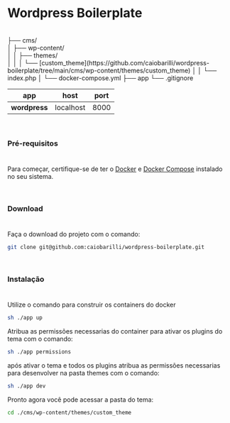 # Wordpress Boilerplate

<br>
├── cms/ <br>
│ ├── wp-content/ <br>
│ │ ├── themes/ <br>
│ │ │ └── [custom_theme](https://github.com/caiobarilli/wordpress-boilerplate/tree/main/cms/wp-content/themes/custom_theme)
│ │ └── index.php
│ └── docker-compose.yml
├── app
└── .gitignore


| app           | host      | port |
| ------------- | --------- | ---- |
| **wordpress** | localhost | 8000 |

<br />

### Pré-requisitos

#

Para começar, certifique-se de ter o [Docker](https://docs.docker.com/) e [Docker Compose](https://docs.docker.com/compose/install/) instalado no seu sistema.

<br />

### Download

#

Faça o download do projeto com o comando:

```sh
git clone git@github.com:caiobarilli/wordpress-boilerplate.git
```

<br />

### Instalação

#

Utilize o comando para construir os containers do docker

```sh
sh ./app up
```

Atribua as permissões necessarias do container para ativar os plugins do tema com o comando:

```sh
sh ./app permissions
```

após ativar o tema e todos os plugins atribua as permissões necessarias para desenvolver na pasta themes com o comando:

```sh
sh ./app dev
```

Pronto agora você pode acessar a pasta do tema:

```sh
cd ./cms/wp-content/themes/custom_theme
```
